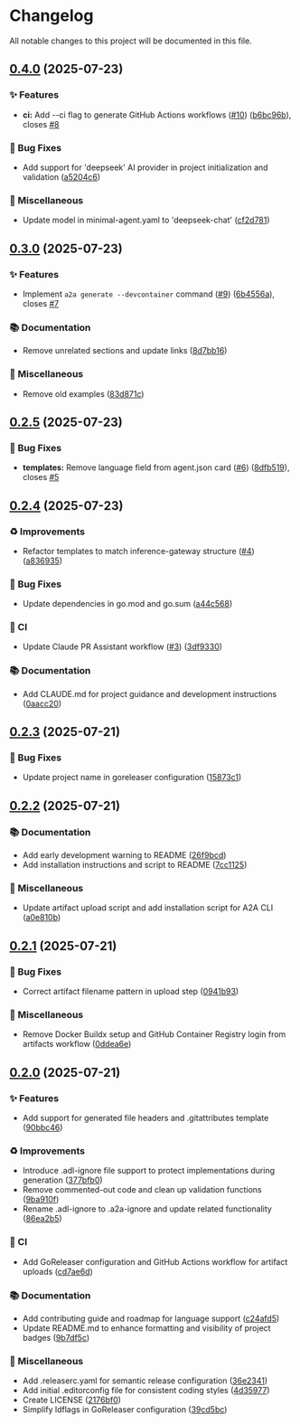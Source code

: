 # Changelog

All notable changes to this project will be documented in this file.

## [0.4.0](https://github.com/inference-gateway/a2a-cli/compare/v0.3.0...v0.4.0) (2025-07-23)

### ✨ Features

* **ci:** Add --ci flag to generate GitHub Actions workflows ([#10](https://github.com/inference-gateway/a2a-cli/issues/10)) ([b6bc96b](https://github.com/inference-gateway/a2a-cli/commit/b6bc96b0a88b7a432f8ba00d8c9e4d1416283296)), closes [#8](https://github.com/inference-gateway/a2a-cli/issues/8)

### 🐛 Bug Fixes

* Add support for 'deepseek' AI provider in project initialization and validation ([a5204c6](https://github.com/inference-gateway/a2a-cli/commit/a5204c60e49d9d21d99406de886d5b619c7b34d8))

### 🔧 Miscellaneous

* Update model in minimal-agent.yaml to 'deepseek-chat' ([cf2d781](https://github.com/inference-gateway/a2a-cli/commit/cf2d781bb448c845e7df2c0bc4b9c2967b08bce7))

## [0.3.0](https://github.com/inference-gateway/a2a-cli/compare/v0.2.5...v0.3.0) (2025-07-23)

### ✨ Features

* Implement `a2a generate --devcontainer` command ([#9](https://github.com/inference-gateway/a2a-cli/issues/9)) ([6b4556a](https://github.com/inference-gateway/a2a-cli/commit/6b4556ade1af97a5f68a7de60d43eef70cbf4838)), closes [#7](https://github.com/inference-gateway/a2a-cli/issues/7)

### 📚 Documentation

* Remove unrelated sections and update links ([8d7bb16](https://github.com/inference-gateway/a2a-cli/commit/8d7bb16066f5fd47b84f5667112515bc9358c054))

### 🔧 Miscellaneous

* Remove old examples ([83d871c](https://github.com/inference-gateway/a2a-cli/commit/83d871ce167c33987805f66bb25ac038722e6f91))

## [0.2.5](https://github.com/inference-gateway/a2a-cli/compare/v0.2.4...v0.2.5) (2025-07-23)

### 🐛 Bug Fixes

* **templates:** Remove language field from agent.json card ([#6](https://github.com/inference-gateway/a2a-cli/issues/6)) ([8dfb519](https://github.com/inference-gateway/a2a-cli/commit/8dfb51908674b0f23acaa54789a2fa3d1dc8c358)), closes [#5](https://github.com/inference-gateway/a2a-cli/issues/5)

## [0.2.4](https://github.com/inference-gateway/a2a-cli/compare/v0.2.3...v0.2.4) (2025-07-23)

### ♻️ Improvements

* Refactor templates to match inference-gateway structure ([#4](https://github.com/inference-gateway/a2a-cli/issues/4)) ([a836935](https://github.com/inference-gateway/a2a-cli/commit/a836935e6ca9529a4388f3c90e410c46e056d98f))

### 🐛 Bug Fixes

* Update dependencies in go.mod and go.sum ([a44c568](https://github.com/inference-gateway/a2a-cli/commit/a44c568efdc2fcfb90a2dcb5117f8e31ef0f2f19))

### 👷 CI

* Update Claude PR Assistant workflow ([#3](https://github.com/inference-gateway/a2a-cli/issues/3)) ([3df9330](https://github.com/inference-gateway/a2a-cli/commit/3df93302f46e382fe3115e0287965e5aaa14f9bf))

### 📚 Documentation

* Add CLAUDE.md for project guidance and development instructions ([0aacc20](https://github.com/inference-gateway/a2a-cli/commit/0aacc20657fa22ea08d0301231716e78667135fa))

## [0.2.3](https://github.com/inference-gateway/a2a-cli/compare/v0.2.2...v0.2.3) (2025-07-21)

### 🐛 Bug Fixes

* Update project name in goreleaser configuration ([15873c1](https://github.com/inference-gateway/a2a-cli/commit/15873c1ec8d0f5a5e80dec779707f1695056fc3e))

## [0.2.2](https://github.com/inference-gateway/a2a-cli/compare/v0.2.1...v0.2.2) (2025-07-21)

### 📚 Documentation

* Add early development warning to README ([26f9bcd](https://github.com/inference-gateway/a2a-cli/commit/26f9bcdc0d3c13828f70ec867b1ed53158dd13f2))
* Add installation instructions and script to README ([7cc1125](https://github.com/inference-gateway/a2a-cli/commit/7cc1125b7297a969e223892ccaa33dfe77cdd3b1))

### 🔨 Miscellaneous

* Update artifact upload script and add installation script for A2A CLI ([a0e810b](https://github.com/inference-gateway/a2a-cli/commit/a0e810bcb76212a03a7ba7568026452b4c0f55e3))

## [0.2.1](https://github.com/inference-gateway/a2a-cli/compare/v0.2.0...v0.2.1) (2025-07-21)

### 🐛 Bug Fixes

* Correct artifact filename pattern in upload step ([0941b93](https://github.com/inference-gateway/a2a-cli/commit/0941b93c0df767b6cd96e3b72e752202b0e14343))

### 🔧 Miscellaneous

* Remove Docker Buildx setup and GitHub Container Registry login from artifacts workflow ([0ddea6e](https://github.com/inference-gateway/a2a-cli/commit/0ddea6e59fa607f03229a2a3017f38fb9240797e))

## [0.2.0](https://github.com/inference-gateway/a2a-cli/compare/v0.1.0...v0.2.0) (2025-07-21)

### ✨ Features

* Add support for generated file headers and .gitattributes template ([90bbc46](https://github.com/inference-gateway/a2a-cli/commit/90bbc46890ebe22b27c5a294111c3b2cf48a219f))

### ♻️ Improvements

* Introduce .adl-ignore file support to protect implementations during generation ([377bfb0](https://github.com/inference-gateway/a2a-cli/commit/377bfb085b487e73c75b887188ba0205dfba1122))
* Remove commented-out code and clean up validation functions ([9ba910f](https://github.com/inference-gateway/a2a-cli/commit/9ba910fc1e71c4b2dd67fbb511f75c064749d210))
* Rename .adl-ignore to .a2a-ignore and update related functionality ([86ea2b5](https://github.com/inference-gateway/a2a-cli/commit/86ea2b58c58f7f3cc3173cc5aa8d4a47bc73efcb))

### 👷 CI

* Add GoReleaser configuration and GitHub Actions workflow for artifact uploads ([cd7ae6d](https://github.com/inference-gateway/a2a-cli/commit/cd7ae6d1bb781d4a308d1b79caa12417ec108e97))

### 📚 Documentation

* Add contributing guide and roadmap for language support ([c24afd5](https://github.com/inference-gateway/a2a-cli/commit/c24afd5ec8cadce2ab43bedd2778bfee9c74053c))
* Update README.md to enhance formatting and visibility of project badges ([9b7df5c](https://github.com/inference-gateway/a2a-cli/commit/9b7df5cf6d77664b681b5ea80ba64fb6cdff0bed))

### 🔧 Miscellaneous

* Add .releaserc.yaml for semantic release configuration ([36e2341](https://github.com/inference-gateway/a2a-cli/commit/36e2341abfb3e010b1d085b1ef1f2e8ca50d66b5))
* Add initial .editorconfig file for consistent coding styles ([4d35977](https://github.com/inference-gateway/a2a-cli/commit/4d359772a6029d89dbc65fe36c8d26f169778c41))
* Create LICENSE ([2176bf0](https://github.com/inference-gateway/a2a-cli/commit/2176bf07575e198aeb332f0ff1317df1c2de105e))
* Simplify ldflags in GoReleaser configuration ([39cd5bc](https://github.com/inference-gateway/a2a-cli/commit/39cd5bcb566c040dc11bfb7f119db290d538d702))
